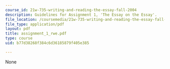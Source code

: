 ```yaml
---
course_id: 21w-735-writing-and-reading-the-essay-fall-2004
description: Guidelines for Assignment 1, 'The Essay on the Essay'.
file_location: /coursemedia/21w-735-writing-and-reading-the-essay-fall-2004/b77d38268f384c6d36185879f405e385_assignment_1_rwe.pdf
file_type: application/pdf
layout: pdf
title: assignment_1_rwe.pdf
type: course
uid: b77d38268f384c6d36185879f405e385

---
```

None